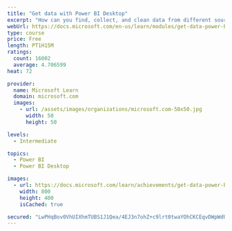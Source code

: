 ```yaml
---
title: "Get data with Power BI Desktop"
excerpt: "How can you find, collect, and clean data from different sources? Power BI is a tool for making sense of your data. You will learn tricks to make data-gathering easier."
webUrl: https://docs.microsoft.com/en-us/learn/modules/get-data-power-bi/
type: course
price: Free
length: PT1H15M
ratings:
  count: 16002
  average: 4.706599
heat: 72

provider:
  name: Microsoft Learn
  domain: microsoft.com
  images:
    - url: /assets/images/organizations/microsoft.com-50x50.jpg
      width: 50
      height: 50

levels:
  - Intermediate

topics:
  - Power BI
  - Power BI Desktop

images:
  - url: https://docs.microsoft.com/learn/achievements/get-data-power-bi-desktop-social.png
    width: 800
    height: 400
    isCached: true

secured: "LwPHqBov0VhUIXhmTUBS1J1Qea/4EJ3n7ohZ+c9lrt0twaYOhCKCEqvDWpWdUp1Sgtzzl2XT/3nkzLSktWfpNUgcxEDR2ZpfH+83CnreFni4jfpOb2nrkQKOYe0DNopyaYW5yIMFc43ZFBFhups8zOHLMMbQ1qJJWq6lUB1Wq9NHOpqA68mXLT6B+gZVtkVdIf9/Ip8/iwQd3tzALRRgc+3gmyN6OHzXZshSHJI1Yp3BoV08eMYlAUaMMb3JoNy+u4Cc0YCxKnFjWtQlUevz/+Xv7Qrj8ezeETN8BfbRAC4MeseedpK94E5fmpvYo3FfIfB+kbFMK5Epa6BqrRnlA4ilkW952q+rdjb0GC7J52jvBn39cf4+N4wNwDFlgYsQOPNzrPeM5+P1LUSI4pLUlmar25P3g37qQBXJF0ErXTtkKsgmCRqgNiLcqoc2KXJ5;rEkDWWIiFFkboVZ+ccOdRA=="
---
```



